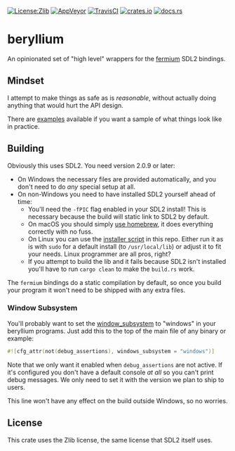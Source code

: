 [![License:Zlib](https://img.shields.io/badge/License-Zlib-brightgreen.svg)](https://opensource.org/licenses/Zlib)
[![AppVeyor](https://ci.appveyor.com/api/projects/status/4m1hm02p9kjf1dyc?svg=true)](https://ci.appveyor.com/project/Lokathor/beryllium)
[![TravisCI](https://travis-ci.org/Lokathor/beryllium.svg?branch=master)](https://travis-ci.org/Lokathor/beryllium)
[![crates.io](https://img.shields.io/crates/v/beryllium.svg)](https://crates.io/crates/beryllium)
[![docs.rs](https://docs.rs/beryllium/badge.svg)](https://docs.rs/beryllium/)

# beryllium
An opinionated set of "high level" wrappers for the
[fermium](https://github.com/Lokathor/fermium) SDL2 bindings.

## Mindset

I attempt to make things as safe as is _reasonable_, without actually doing
anything that would hurt the API design.

There are [examples](/examples/) available if you want a sample of what things
look like in practice.

## Building

Obviously this uses SDL2. You need version 2.0.9 or later:

* On Windows the necessary files are provided automatically, and you don't need
  to do _any_ special setup at all.
* On non-Windows you need to have installed SDL2 yourself ahead of time:
  * You'll need the `-fPIC` flag enabled in your SDL2 install! This is necessary
    because the build will static link to SDL2 by default.
  * On macOS you should simply [use
    homebrew](https://formulae.brew.sh/formula/sdl2), it does everything
    correctly with no fuss.
  * On Linux you can use the [installer script](install-sdl2.sh) in this repo.
    Either run it as is with `sudo` for a default install (to `/usr/local/lib`)
    or adjust it to fit your needs. Linux programmer are all pros, right?
  * If you attempt to build the lib and it fails because SDL2 isn't installed
    you'll have to run `cargo clean` to make the `build.rs` work.

The `fermium` bindings do a static compilation by default, so once you build
your program it won't need to be shipped with any extra files.

### Window Subsystem

You'll probably want to set the
[window_subsystem](https://doc.rust-lang.org/reference/attributes.html#crate-only-attributes)
to "windows" in your beryllium programs. Just add this to the top of the main
file of any binary or example:

```rust
#![cfg_attr(not(debug_assertions), windows_subsystem = "windows")]
```

Note that we only want it enabled when `debug_assertions` are not active. If
it's configured you don't have a default console _at all_ so you can't print
debug messages. We only need to set it with the version we plan to ship to
users.

This line won't have any effect on the build outside Windows, so no worries.

## License

This crate uses the Zlib license, the same license that SDL2 itself uses.

